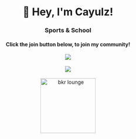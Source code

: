 <h1 align="center">👋 Hey, I'm Cayulz!</h1>
<h3 align="center">Sports & School</h3>
<h4 align="center">Click the join button below, to join my community!</h4>


<p align="center">
  <a href="https://ko-fi.com/cayulz"><img src="https://img.buymeacoffee.com/button-api/?text=Donate some money&emoji=�💵&slug=jnsp&button_colour=40DCA5&font_colour=ffffff&font_family=Comic&outline_colour=000000&coffee_colour=FFDD00"></a>
  <br>
  <br>
  <a href="#"><img src="https://discord.c99.nl/widget/theme-3/763739305566404608.png"></a>
  <br>
  <br>
  <!-- <a href="https://open.spotify.com/user/am0g3o7csu1k3u03cfx1tmto6"><img src="https://novatorem-peach-ten.vercel.app/api/spotify"></a> -->
  <a href="https://discord.gg/KYfKuddMZv">
    <img src="https://cdn.discordapp.com/attachments/773221397928869888/883691820905816084/com-gif-maker-unscreen.gif" alt="bkr lounge" width="150"/>
   </a>
</p>

